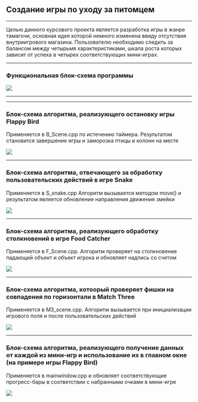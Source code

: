 <h2>Создание игры по уходу за питомцем</h2>
<hr />
<p>Целью данного курсового проекта является разработка игры в жанре тамагочи,
основная идея которой немного изменена ввиду отсутствия внутриигрового
магазина. Пользователю необходимо следить за балансом между четырьмя
характеристиками, шкала роста которых зависит от успеха в четырех
соответствующих мини-играх.</p>
<hr />
<h3>Функциональная блок-схема программы</h3>
<img src="./schemes/1.png">
<hr />
<hr />
<h3>Блок-схема алгоритма, реализующего остановку игры Flappy Bird</h3>
<p>Применяется в B_Scene.cpp по истечению таймера. Результатом становится завершение игры и заморозка птицы и колонн на месте</p>
<img src="./schemes/2.png">
<hr />
<h3>Блок-схема алгоритма, отвечающего за обработку пользовательских действий в игре Snake</h3>
<p>Применяется в S_snake.cpp Алгоритм вызывается методом move() и результатом является обновление направления движения змейки</p>
<img src="./schemes/3.png">
<hr />
<h3>Блок-схема алгоритма, реализующего обработку столкновений в игре Food Catcher</h3>
<p>Применяется в F_Scene.cpp. Алгоритм проверяет на столкновение падающий объект и объект игрока и обновляет надпись со счетом </p>
<img src="./schemes/4.png">
<hr />
<h3>Блок-схема алгоритма, котоорый проверяет фишки на совпадения по горизонтали в Match Three</h3>
<p>Применяется в M3_scene.cpp. Алгоритм вызывается при инициализации игрового поля и после пользовательских действий</p>
<img src="./schemes/5.png">
<hr />
<h3>Блок-схема алгоритма, реализующего получение данных от каждой из мини-игр и использование их в главном окне (на примере игры Flappy Bird)</h3>
<p>Применяется в mainwindow.cpp и обновляет соответствующие прогресс-бары в соответствии с набранными очками в мини-игре</p>
<img src="./schemes/6.png">
